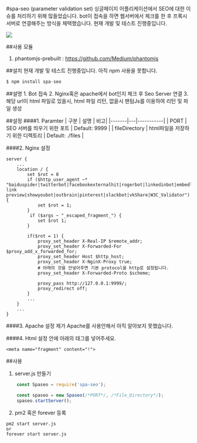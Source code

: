 #spa-seo (parameter validation set)
 싱글페이지 어플리케이션에서 SEO에 대한 이슈를 처리하기 위해 많들었습니다. bot이 접속을 하면 웹서버에서 체크를 한 후 프록시 서버로 연결해주는 방식을 체택했습니다. 현재 개발 및 테스트 진행중입니다.

![](https://github.com/mayajuni/spa-seo/blob/master/img.PNG?raw=true)

##사용 모듈
1. phantomjs-prebuilt : https://github.com/Medium/phantomjs

##설치
현재 개발 및 테스트 진행중입니다. 아직 npm 사용을 못합니다.
```javascript
$ npm install spa-seo
```

##설명
	1. Bot 접속
	2. Nginx혹은 apache에서 bot인지 체크 후 Seo Server 연결
	3. 해당 url이 html 파일로 있을시, html 파일 리턴, 없을시 팬텀Js를 이용하여 리턴 및 파일 생성

##설정
####1. Paramter
| 구분  | 설명 | 비고|
|-------|---|-----------|
| PORT  | SEO 서버를 띄우기 위한 포트 | Default: 9999     |
| fileDirectory | html파일을 저장하기 위한 디렉토리  | Default: ./files      |

####2. Nginx 설정
```
server {
	...
    location / {
    	set $rot = 0
    	if ($http_user_agent ~* "baiduspider|twitterbot|facebookexternalhit|rogerbot|linkedinbot|embedly|quora link preview|showyoubot|outbrain|pinterest|slackbot|vkShare|W3C_Validator") {
            set $rot = 1;
        }
         if ($args ~ "_escaped_fragment_") {
            set $rot 1;
        }

        if($rot = 1) {
        	proxy_set_header X-Real-IP $remote_addr;
            proxy_set_header X-Forwarded-For $proxy_add_x_forwarded_for;
            proxy_set_header Host $http_host;
            proxy_set_header X-NginX-Proxy true;
            # 아래의 것을 안넣어주면 기본 protocol을 http로 설정됩니다.
            proxy_set_header X-Forwarded-Proto $scheme;

            proxy_pass http://127.0.0.1:9999/;
            proxy_redirect off;
        }
        ...
    }
    ...
}
```
####3. Apache 설정
 제가 Apache를 사용안해서 아직 알아보지 못했습니다.

####4. Html 설정
<hear>안에 아래의 태그를 넣어주세요.
```
<meta name="fragment" content="!">
```

##사용
1. server.js 만들기
```javascript
	const Spaseo = require('spa-seo');

    const spaseo = new Spaseo(/*PORT*/, /*File_Directory*/);
    spaseo.startServer();
```
2. pm2 혹은 forever 등록
```
pm2 start server.js
or
forever start server.js
```








